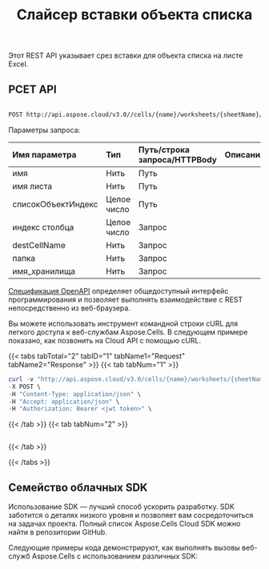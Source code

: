 ﻿---
title:  Слайсер вставки объекта списка
second_title: Aspose.Cells Cloud Documen
linktitle: Вставить фрагмент
type: docs
keywords: Insert slicer for list object
url: /ru/list-objects/insert-slicer/
description:  Вставьте срез для объекта списка.
weight: 20
---
 Этот REST API указывает срез вставки для объекта списка на листе Excel.

## РСЕТ API

```bash

POST http://api.aspose.cloud/v3.0//cells/{name}/worksheets/{sheetName}/listobjects/{listObjectIndex}/InsertSlicer

```

 Параметры запроса:

| Имя параметра| Тип| Путь/строка запроса/HTTPBody| Описание|
|:- |:- |:- |:- |
|имя|Нить|Путь||
|имя листа|Нить|Путь||
|списокОбъектИндекс|Целое число|Путь||
|индекс столбца|Целое число|Запрос||
|destCellName|Нить|Запрос||
|папка|Нить|Запрос||
|имя_хранилища|Нить|Запрос||



[Спецификация OpenAPI](https://reference.aspose.cloud/cells/#/ListObjectsController/PostWorksheetListObjectInsertSlicer) определяет общедоступный интерфейс программирования и позволяет выполнять взаимодействие с REST непосредственно из веб-браузера.

Вы можете использовать инструмент командной строки cURL для легкого доступа к веб-службам Aspose.Cells. В следующем примере показано, как позвонить на Cloud API с помощью cURL.

{{< tabs tabTotal="2" tabID="1" tabName1="Request" tabName2="Response" >}}
{{< tab tabNum="1" >}}
```powershell
curl -v "http://api.aspose.cloud/v3.0/cells/{name}/worksheets/{sheetName}/listobjects/{listObjectIndex}/InsertSlicer" \
-X POST \
-H "Content-Type: application/json" \
-H "Accept: application/json" \
-H "Authorization: Bearer <jwt token>" \
```
{{< /tab >}}
{{< tab tabNum="2" >}}
```powershell

```
{{< /tab >}}

{{< /tabs >}}

## Семейство облачных SDK

Использование SDK — лучший способ ускорить разработку. SDK заботится о деталях низкого уровня и позволяет вам сосредоточиться на задачах проекта. Полный список Aspose.Cells Cloud SDK можно найти в репозитории GitHub.

Следующие примеры кода демонстрируют, как выполнять вызовы веб-служб Aspose.Cells с использованием различных SDK:
